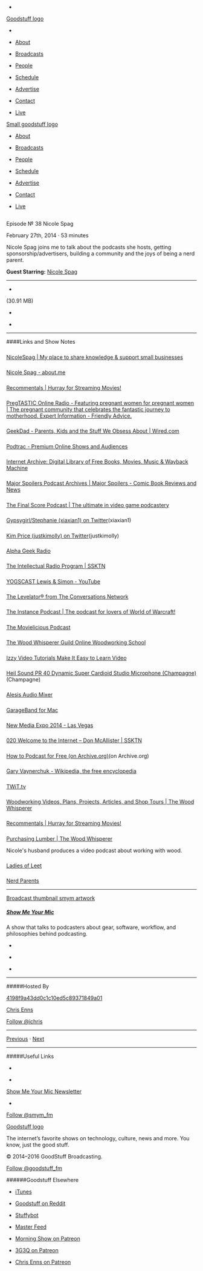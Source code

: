 

-
[Goodstuff logo](http://www.goodstuff.fm/)[](/assets/goodstuff_logo-17c1fe6f378352de5d7345f76152130b.svg)

-


-  [About](/about)

-  [Broadcasts](/broadcasts)

-  [People](/people)

-  [Schedule](/schedule)

-  [Advertise](/advertise)

-  [Contact](/contact)

-  [Live](/live)


[Small goodstuff logo](http://www.goodstuff.fm/)[](/assets/small_goodstuff_logo-bf032e72b9ec41494f4d90905f1ad619.svg)


-  [About](/about)

-  [Broadcasts](/broadcasts)

-  [People](/people)

-  [Schedule](/schedule)

-  [Advertise](/advertise)

-  [Contact](/contact)

-  [Live](/live)


##
Episode № 38
Nicole Spag


February 27th, 2014
·
53
minutes


Nicole Spag joins me to talk about the podcasts she hosts, getting sponsorship/advertisers, building a community and the joys of being a nerd parent.


**Guest Starring:**
[Nicole Spag](/people/nicole-spag)


------------------------------


-
[](http://podcasts-1.feedpress.co/10590/smym-38.mp3)(30.91 MB)

-
[](http://twitter.com/intent/tweet?text=Show%20Me%20Your%20Mic%20%E2%84%96%2038%20on%20@goodstuff_fm%20-%20http://goodstuff.fm/smym/38)

-
[](http://www.facebook.com/sharer/sharer.php?u=http://goodstuff.fm/smym/38)


------------------------------


####Links and Show Notes

#####
[NicoleSpag | My place to share knowledge & support small businesses](http://nicolespag.com/)


#####
[Nicole Spag - about.me](http://about.me/nicolespag)


#####
[Recommentals | Hurray for Streaming Movies!](http://recommentals.com/)


#####
[PregTASTIC Online Radio - Featuring pregnant women for pregnant women | The pregnant community that celebrates the fantastic journey to motherhood. Expert Information - Friendly Advice.](http://www.pregtastic.com/)


#####
[GeekDad - Parents, Kids and the Stuff We Obsess About | Wired.com](http://www.wired.com/geekdad/)


#####
[Podtrac - Premium Online Shows and Audiences](http://podtrac.com/)


#####
[Internet Archive: Digital Library of Free Books, Movies, Music & Wayback Machine](https://archive.org/)


#####
[Major Spoilers Podcast Archives | Major Spoilers - Comic Book Reviews and News](https://majorspoilers.com/category/major-spoilers-podcast/)


#####
[The Final Score Podcast | The ultimate in video game podcastery](http://finalscoreshow.com/)


#####
[Gypsygirl/Stephanie (xiaxian1) on Twitter](https://twitter.com/xiaxian1)(xiaxian1)


#####
[Kim Price (justkimolly) on Twitter](https://twitter.com/JustKimolly)(justkimolly)


#####
[Alpha Geek Radio](http://www.alphageekradio.com/)


#####
[The Intellectual Radio Program | SSKTN](http://www.ssktn.com/tirp/)


#####
[YOGSCAST Lewis & Simon - YouTube](http://www.youtube.com/user/BlueXephos)


#####
[The Levelator® from The Conversations Network](http://web.archive.org/web/20130729204551id_/http://www.conversationsnetwork.org/levelator/)


#####
[The Instance Podcast | The podcast for lovers of World of Warcraft!](http://theinstance.net/)


#####
[The Movielicious Podcast](http://frenchspin.com/en/site/movielicious/)


#####
[The Wood Whisperer Guild Online Woodworking School](http://thewoodwhispererguild.com/members/)


#####
[Izzy Video Tutorials Make It Easy to Learn Video](http://www.izzyvideo.com/)


#####
[Heil Sound PR 40 Dynamic Super Cardioid Studio Microphone (Champagne)](http://www.bhphotovideo.com/c/product/608326-REG/Heil_Sound_PR_40_PR_40_Dynamic_Super.html/BI/19457/KBID/11631/kw/HEPR40/DFF/d10-v2-t1-xHEPR40)(Champagne)


#####
[Alesis Audio Mixer](http://www.bhphotovideo.com/c/product/858050-REG/Alesis_MM8USB2FX_MultiMix_8_USB_2_0.html/BI/19457/KBID/11631/kw/ALMM8USB2FX/DFF/d10-v2-t1-xALMM8USB2FX)


#####
[GarageBand for Mac](https://itunes.apple.com/ca/app/garageband/id682658836?mt=12&uo=4&at=10l4Ki)


#####
[New Media Expo 2014 - Las Vegas](http://nmxlive.com/2014-lv/)


#####
[020 Welcome to the Internet – Don McAllister | SSKTN](http://www.ssktn.com/wtti/020-welcome-to-the-internet-don-mcallister/)


#####
[How to Podcast for Free (on Archive.org)](http://sketchee.com/blog/how-to-podcast-for-free-on-archiveorg.html)(on Archive.org)


#####
[Gary Vaynerchuk - Wikipedia, the free encyclopedia](http://en.wikipedia.org/wiki/Gary_Vaynerchuk)


#####
[TWiT.tv](http://twit.tv/)


#####
[Woodworking Videos, Plans, Projects, Articles, and Shop Tours | The Wood Whisperer](http://www.thewoodwhisperer.com/)


#####
[Recommentals | Hurray for Streaming Movies!](http://recommentals.com/)


#####
[Purchasing Lumber | The Wood Whisperer](http://www.thewoodwhisperer.com/videos/a-lumbering-feeling/)


Nicole's husband produces a video podcast about working with wood.


#####
[Ladies of Leet](http://ladiesofleet.com/)


#####
[Nerd Parents](http://nerdparents.com/)


------------------------------


[Broadcast thumbnail smym artwork](/smym)[](https://goodstuffs3.s3.amazonaws.com/uploads/broadcast/image/18/broadcast_thumbnail_smym_artwork.png)

##### [Show Me Your Mic](/smym)


A show that talks to podcasters about gear, software, workflow, and philosophies behind podcasting.

-
[](https://geo.itunes.apple.com/ca/podcast/show-me-your-mic/id602836998?mt=2&at=10l4Ki)

-
[](http://feeds.goodstuff.fm/smym)

-
[](mailto:chris+smym@goodstuff.fm?cc=sponsorship%40goodstuff.fm&subject=%5BGoodStuff%20FM%5D%20Sponsorship%20Inquiry%20for%20Show%20Me%20Your%20Mic)


------------------------------


#####Hosted By


[4198f9a43dd0c1c10ed5c89371849a01](/people/chris-enns)[](http://gravatar.com/avatar/4198f9a43dd0c1c10ed5c89371849a01.png?s=300&r=pg)

[Chris Enns](/people/chris-enns)


[Follow @ichris](https://twitter.com/ichris)


------------------------------


[Previous](/smym/37)
·
[Next](/smym/39)


------------------------------


#####Useful Links

-
[](mailto:chris+smym@goodstuff.fm?subject=%5BGoodstuff%20FM%5D%20Feedback%20for%20Show%20Me%20Your%20Mic)

-
[Show Me Your Mic Newsletter](http://www.goodstuff.fm/smym/newsletter)


-
[Follow @smym_fm](https://twitter.com/smym_fm)


[Goodstuff logo](http://www.goodstuff.fm/)[](/assets/goodstuff_logo-17c1fe6f378352de5d7345f76152130b.svg)


The internet’s favorite shows on technology, culture, news and more. You know, just the good stuff.


© 2014–2016 GoodStuff Broadcasting.

[Follow @goodstuff_fm](https://twitter.com/goodstufffm)


######Goodstuff Elsewhere

-  [iTunes](https://itunes.apple.com/us/artist/goodstuff-fm/id843385597?mt=2)

-  [Goodstuff on Reddit](https://www.reddit.com/r/Goodstuff_fm/)

-  [Stuffybot](http://stuffybot.goodstuff.fm)

-  [Master Feed](/master/feed)

-  [Morning Show on Patreon](https://www.patreon.com/morningshow)

-  [3G3Q on Patreon](https://www.patreon.com/3g3q)

-  [Chris Enns on Patreon](https://www.patreon.com/ichris)
